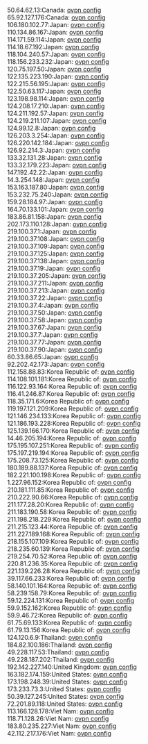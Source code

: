 50.64.62.13:Canada: [ovpn config](vpn/50_64_62_13.ovpn)  
65.92.127.176:Canada: [ovpn config](vpn/65_92_127_176.ovpn)  
106.180.102.77:Japan: [ovpn config](vpn/106_180_102_77.ovpn)  
110.134.86.167:Japan: [ovpn config](vpn/110_134_86_167.ovpn)  
114.171.59.114:Japan: [ovpn config](vpn/114_171_59_114.ovpn)  
114.18.67.192:Japan: [ovpn config](vpn/114_18_67_192.ovpn)  
118.104.240.57:Japan: [ovpn config](vpn/118_104_240_57.ovpn)  
118.156.233.232:Japan: [ovpn config](vpn/118_156_233_232.ovpn)  
120.75.197.50:Japan: [ovpn config](vpn/120_75_197_50.ovpn)  
122.135.223.190:Japan: [ovpn config](vpn/122_135_223_190.ovpn)  
122.215.56.195:Japan: [ovpn config](vpn/122_215_56_195.ovpn)  
122.50.63.117:Japan: [ovpn config](vpn/122_50_63_117.ovpn)  
123.198.98.114:Japan: [ovpn config](vpn/123_198_98_114.ovpn)  
124.208.17.210:Japan: [ovpn config](vpn/124_208_17_210.ovpn)  
124.211.192.57:Japan: [ovpn config](vpn/124_211_192_57.ovpn)  
124.219.211.107:Japan: [ovpn config](vpn/124_219_211_107.ovpn)  
124.99.12.8:Japan: [ovpn config](vpn/124_99_12_8.ovpn)  
126.203.3.254:Japan: [ovpn config](vpn/126_203_3_254.ovpn)  
126.220.142.184:Japan: [ovpn config](vpn/126_220_142_184.ovpn)  
126.92.214.3:Japan: [ovpn config](vpn/126_92_214_3.ovpn)  
133.32.131.28:Japan: [ovpn config](vpn/133_32_131_28.ovpn)  
133.32.179.223:Japan: [ovpn config](vpn/133_32_179_223.ovpn)  
147.192.42.22:Japan: [ovpn config](vpn/147_192_42_22.ovpn)  
14.3.254.148:Japan: [ovpn config](vpn/14_3_254_148.ovpn)  
153.163.187.80:Japan: [ovpn config](vpn/153_163_187_80.ovpn)  
153.232.75.240:Japan: [ovpn config](vpn/153_232_75_240.ovpn)  
159.28.184.97:Japan: [ovpn config](vpn/159_28_184_97.ovpn)  
164.70.133.101:Japan: [ovpn config](vpn/164_70_133_101.ovpn)  
183.86.81.158:Japan: [ovpn config](vpn/183_86_81_158.ovpn)  
202.173.110.128:Japan: [ovpn config](vpn/202_173_110_128.ovpn)  
219.100.37.1:Japan: [ovpn config](vpn/219_100_37_1.ovpn)  
219.100.37.108:Japan: [ovpn config](vpn/219_100_37_108.ovpn)  
219.100.37.109:Japan: [ovpn config](vpn/219_100_37_109.ovpn)  
219.100.37.125:Japan: [ovpn config](vpn/219_100_37_125.ovpn)  
219.100.37.138:Japan: [ovpn config](vpn/219_100_37_138.ovpn)  
219.100.37.19:Japan: [ovpn config](vpn/219_100_37_19.ovpn)  
219.100.37.205:Japan: [ovpn config](vpn/219_100_37_205.ovpn)  
219.100.37.211:Japan: [ovpn config](vpn/219_100_37_211.ovpn)  
219.100.37.213:Japan: [ovpn config](vpn/219_100_37_213.ovpn)  
219.100.37.22:Japan: [ovpn config](vpn/219_100_37_22.ovpn)  
219.100.37.4:Japan: [ovpn config](vpn/219_100_37_4.ovpn)  
219.100.37.50:Japan: [ovpn config](vpn/219_100_37_50.ovpn)  
219.100.37.58:Japan: [ovpn config](vpn/219_100_37_58.ovpn)  
219.100.37.67:Japan: [ovpn config](vpn/219_100_37_67.ovpn)  
219.100.37.7:Japan: [ovpn config](vpn/219_100_37_7.ovpn)  
219.100.37.77:Japan: [ovpn config](vpn/219_100_37_77.ovpn)  
219.100.37.90:Japan: [ovpn config](vpn/219_100_37_90.ovpn)  
60.33.86.65:Japan: [ovpn config](vpn/60_33_86_65.ovpn)  
92.202.42.173:Japan: [ovpn config](vpn/92_202_42_173.ovpn)  
112.158.88.83:Korea Republic of: [ovpn config](vpn/112_158_88_83.ovpn)  
114.108.101.181:Korea Republic of: [ovpn config](vpn/114_108_101_181.ovpn)  
116.122.93.164:Korea Republic of: [ovpn config](vpn/116_122_93_164.ovpn)  
116.41.246.87:Korea Republic of: [ovpn config](vpn/116_41_246_87.ovpn)  
118.35.171.6:Korea Republic of: [ovpn config](vpn/118_35_171_6.ovpn)  
119.197.121.209:Korea Republic of: [ovpn config](vpn/119_197_121_209.ovpn)  
121.146.234.133:Korea Republic of: [ovpn config](vpn/121_146_234_133.ovpn)  
121.186.193.228:Korea Republic of: [ovpn config](vpn/121_186_193_228.ovpn)  
125.139.166.170:Korea Republic of: [ovpn config](vpn/125_139_166_170.ovpn)  
14.46.205.194:Korea Republic of: [ovpn config](vpn/14_46_205_194.ovpn)  
175.195.107.251:Korea Republic of: [ovpn config](vpn/175_195_107_251.ovpn)  
175.197.219.194:Korea Republic of: [ovpn config](vpn/175_197_219_194.ovpn)  
175.208.73.125:Korea Republic of: [ovpn config](vpn/175_208_73_125.ovpn)  
180.189.88.137:Korea Republic of: [ovpn config](vpn/180_189_88_137.ovpn)  
182.221.100.198:Korea Republic of: [ovpn config](vpn/182_221_100_198.ovpn)  
1.227.96.152:Korea Republic of: [ovpn config](vpn/1_227_96_152.ovpn)  
210.181.111.85:Korea Republic of: [ovpn config](vpn/210_181_111_85.ovpn)  
210.222.90.66:Korea Republic of: [ovpn config](vpn/210_222_90_66.ovpn)  
211.177.28.20:Korea Republic of: [ovpn config](vpn/211_177_28_20.ovpn)  
211.183.190.58:Korea Republic of: [ovpn config](vpn/211_183_190_58.ovpn)  
211.198.218.229:Korea Republic of: [ovpn config](vpn/211_198_218_229.ovpn)  
211.215.123.44:Korea Republic of: [ovpn config](vpn/211_215_123_44.ovpn)  
211.227.189.168:Korea Republic of: [ovpn config](vpn/211_227_189_168.ovpn)  
218.155.107.109:Korea Republic of: [ovpn config](vpn/218_155_107_109.ovpn)  
218.235.60.139:Korea Republic of: [ovpn config](vpn/218_235_60_139.ovpn)  
219.254.70.52:Korea Republic of: [ovpn config](vpn/219_254_70_52.ovpn)  
220.81.236.35:Korea Republic of: [ovpn config](vpn/220_81_236_35.ovpn)  
221.139.226.28:Korea Republic of: [ovpn config](vpn/221_139_226_28.ovpn)  
39.117.66.233:Korea Republic of: [ovpn config](vpn/39_117_66_233.ovpn)  
58.140.101.164:Korea Republic of: [ovpn config](vpn/58_140_101_164.ovpn)  
58.239.158.79:Korea Republic of: [ovpn config](vpn/58_239_158_79.ovpn)  
59.12.224.131:Korea Republic of: [ovpn config](vpn/59_12_224_131.ovpn)  
59.9.152.162:Korea Republic of: [ovpn config](vpn/59_9_152_162.ovpn)  
59.9.46.72:Korea Republic of: [ovpn config](vpn/59_9_46_72.ovpn)  
61.75.69.133:Korea Republic of: [ovpn config](vpn/61_75_69_133.ovpn)  
61.79.13.156:Korea Republic of: [ovpn config](vpn/61_79_13_156.ovpn)  
124.120.6.9:Thailand: [ovpn config](vpn/124_120_6_9.ovpn)  
184.82.100.186:Thailand: [ovpn config](vpn/184_82_100_186.ovpn)  
49.228.117.53:Thailand: [ovpn config](vpn/49_228_117_53.ovpn)  
49.228.187.202:Thailand: [ovpn config](vpn/49_228_187_202.ovpn)  
192.142.227.140:United Kingdom: [ovpn config](vpn/192_142_227_140.ovpn)  
163.182.174.159:United States: [ovpn config](vpn/163_182_174_159.ovpn)  
173.198.248.39:United States: [ovpn config](vpn/173_198_248_39.ovpn)  
173.233.73.3:United States: [ovpn config](vpn/173_233_73_3.ovpn)  
50.39.127.245:United States: [ovpn config](vpn/50_39_127_245.ovpn)  
72.201.89.118:United States: [ovpn config](vpn/72_201_89_118.ovpn)  
113.166.128.178:Viet Nam: [ovpn config](vpn/113_166_128_178.ovpn)  
118.71.128.26:Viet Nam: [ovpn config](vpn/118_71_128_26.ovpn)  
183.80.235.227:Viet Nam: [ovpn config](vpn/183_80_235_227.ovpn)  
42.112.217.176:Viet Nam: [ovpn config](vpn/42_112_217_176.ovpn)  
